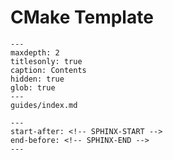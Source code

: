 # CMake Template

```{toctree}
---
maxdepth: 2
titlesonly: true
caption: Contents
hidden: true
glob: true
---
guides/index.md
```

```{include} ../README.md
---
start-after: <!-- SPHINX-START -->
end-before: <!-- SPHINX-END -->
---
```

[cmake-presets]: inv:cmake:std:doc#manual/cmake-presets.7
[copr]: https://copr.fedorainfracloud.org/
[fedora]: https://src.fedoraproject.org/
[packit]: https://packit.dev
[pre-commit]: https://pre-commit.com/
[sphinx]: inv:rtd:std:doc#intro/getting-started-with-sphinx
[testing-farm]: https://docs.testing-farm.io/Testing%20Farm/0.1/index.html
[tmt]: inv:tmt:std:doc#index
